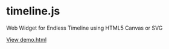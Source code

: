 # timeline.js
Web Widget for Endless Timeline using HTML5 Canvas or SVG

[View demo.html](https://htmlpreview.github.io/?https://github.com/teeson/timeline.js/blob/master/demo.html)
